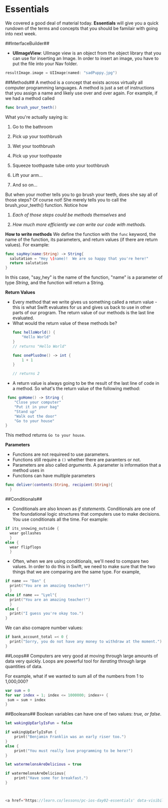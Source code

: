 # Essentials

We covered a good deal of material today.  **Essentials** will give you a quick rundown of the terms and concepts that you should be familair with going into next week.

##InterfaceBuilder##
+ **UIImageView**: UIImage view is an object from the object library that you can use for inserting an Image.  In order to insert an image, you have to put the file into your Nav folder.  

```swift
resultImage.image = UIImage(named: "sadPuppy.jpg")
```

##Methods##
A method is a concept that exists across virtually all computer programming languages.  A method is just a set of instructions that you assign a name and likely use over and over again.  For example, if we had a method called

```swift
func brush_your_teeth()
```

What you're actually saying is:

1. Go to the bathroom

2. Pick up your toothbrush

3. Wet your toothbrush

4. Pick up your toothpaste

5. Squeeze toothpaste tube onto your toothbrush

6. Lift your arm...

7. And so on...  

But when your mother tells you to go brush your teeth, does she say all of those steps?  Of course not! She merely tells you to call the brush_your_teeth() function.  Notice how 

1) *Each of those steps could be methods themselves* and 

2) *How much more efficiently we can write our code with methods.*

**How to write methods**
We define the function with the ```func``` keyword, the name of the function, its parameters, and return values (if there are return values).  For example:

```swift
func sayHey(name:String) -> String{
  salutation = "Hey \(name)!  We are so happy that you're here!"
  return salutation
}
```

In this case, "say_hey" is the name of the function, "name" is a parameter of type *String*, and the function will return a String.

**Return Values**
+ Every method that we write gives us something called a return value - this is what Swift evaluates for us and gives us back to use in other parts of our program. The return value of our methods is the last line evaluated. 
+ What would the return value of these methods be?
	```swift
	func helloWorld() {
		"Hello World"
	} 
	// returns "Hello World"

	func onePlusOne() -> int {
		1 + 1 
	} 
	
	// returns 2 
	```
+ A return value is always going to be the result of the last line of code in a method. So what's the return value of the following method:

```swift
 func goHome() -> String { 
	"Close your computer"
	"Put it in your bag"
	"Stand up"
	"Walk out the door" 
	"Go to your house"
}
```


This method returns `Go to your house`.
 

**Parameters**
- Functions are not requireed to use parameters. 
- Functions still require a ```()``` whether there are paramters or not.
- Parameters are also called *arguments*.  A parameter is information that a method uses in
- Functions can have multiple parameters

```swift
func deliver(contents:String, recipient:String){
  }
```
  
  
##Conditionals##
+ Conditionals are also known as *if statements*.  Conditionals are one of the foundational logic structures that computers use to make decisions.  You use conditionals all the time.  For example:

```swift
if its_snowing_outside {
  wear gollashes 
  }
else {
  wear flipflops
  }
```

+ Often, when we are using conditionals, we'll need to compare two values.  In order to do this in Swift, we need to make sure that the two things that we are comparing are the same type.  For example,

```swift
if name == "Dan" {
  print("You are an amazing teacher!") 
  }
else if name == "Lyel"{
  print("You are an amazing teacher!") 
  }
else {
  print("I guess you're okay too.")
}
```

We can also comapre number values:

```swift
if bank_account_total =< 0 {
  print("Sorry, you do not have any money to withdraw at the moment.")
}
```

##Loops##
Computers are very good at moving through large amounts of data very quickly.  Loops are powerful tool for *iterating* through large quantities of data.  

For example, what if we wanted to sum all of the numbers from 1 to 1,000,000?
```swift
var sum = 0
for var index = 1; index <= 1000000; index++ {
 sum = sum + index
}

```
##Booleans##
Boolean variables can have one of two values: *true, or false*.  

```swift
let wakingUpEarlyIsFun = false

if wakingUpEarlyIsFun {
	print("Benjamin Franklin was an early riser too.")
}
else {
	print("You must really love programming to be here!")
}

let watermelonsAreDelicious = true

if watermelonsAreDelicious{
	print("Have some for breakfast.")
}



<a href='https://learn.co/lessons/pc-ios-day02-essentials' data-visibility='hidden'>View this lesson on Learn.co</a>
